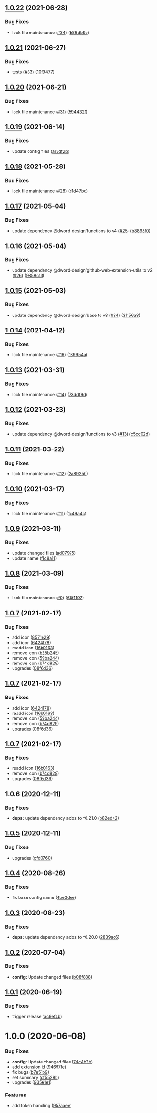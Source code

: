 ## [1.0.22](https://github.com/dword-design/github-latest-release/compare/v1.0.21...v1.0.22) (2021-06-28)


### Bug Fixes

* lock file maintenance ([#34](https://github.com/dword-design/github-latest-release/issues/34)) ([b86db9e](https://github.com/dword-design/github-latest-release/commit/b86db9e81b9a0a0cc4d08f54c0cd91396b502495))

## [1.0.21](https://github.com/dword-design/github-latest-release/compare/v1.0.20...v1.0.21) (2021-06-27)


### Bug Fixes

* tests ([#33](https://github.com/dword-design/github-latest-release/issues/33)) ([10f9477](https://github.com/dword-design/github-latest-release/commit/10f9477ef3b2050b311d6b0db92db4dd1cc86090))

## [1.0.20](https://github.com/dword-design/github-latest-release/compare/v1.0.19...v1.0.20) (2021-06-21)


### Bug Fixes

* lock file maintenance ([#31](https://github.com/dword-design/github-latest-release/issues/31)) ([5944321](https://github.com/dword-design/github-latest-release/commit/5944321a44cc43df781f6efaa9e2c9f56512f65c))

## [1.0.19](https://github.com/dword-design/github-latest-release/compare/v1.0.18...v1.0.19) (2021-06-14)


### Bug Fixes

* update config files ([a15df2b](https://github.com/dword-design/github-latest-release/commit/a15df2b33ff74ccb241e0966a5f7f91dc2f08182))

## [1.0.18](https://github.com/dword-design/github-latest-release/compare/v1.0.17...v1.0.18) (2021-05-28)


### Bug Fixes

* lock file maintenance ([#28](https://github.com/dword-design/github-latest-release/issues/28)) ([c1d47bd](https://github.com/dword-design/github-latest-release/commit/c1d47bd8634d2b3579bd275c2669cf4ad7e3d1b1))

## [1.0.17](https://github.com/dword-design/github-latest-release/compare/v1.0.16...v1.0.17) (2021-05-04)


### Bug Fixes

* update dependency @dword-design/functions to v4 ([#25](https://github.com/dword-design/github-latest-release/issues/25)) ([b8898f0](https://github.com/dword-design/github-latest-release/commit/b8898f02bcd183725655261943a49246516d8e4e))

## [1.0.16](https://github.com/dword-design/github-latest-release/compare/v1.0.15...v1.0.16) (2021-05-04)


### Bug Fixes

* update dependency @dword-design/github-web-extension-utils to v2 ([#26](https://github.com/dword-design/github-latest-release/issues/26)) ([9858c13](https://github.com/dword-design/github-latest-release/commit/9858c13c453100e8548d3d2d77d9b27fae756141))

## [1.0.15](https://github.com/dword-design/github-latest-release/compare/v1.0.14...v1.0.15) (2021-05-03)


### Bug Fixes

* update dependency @dword-design/base to v8 ([#24](https://github.com/dword-design/github-latest-release/issues/24)) ([31f56a8](https://github.com/dword-design/github-latest-release/commit/31f56a86424a91de5322b1eab0d5dc79d99db3de))

## [1.0.14](https://github.com/dword-design/github-latest-release/compare/v1.0.13...v1.0.14) (2021-04-12)


### Bug Fixes

* lock file maintenance ([#16](https://github.com/dword-design/github-latest-release/issues/16)) ([139954a](https://github.com/dword-design/github-latest-release/commit/139954a7bdad71383be592e0b83973d8e9d22030))

## [1.0.13](https://github.com/dword-design/github-latest-release/compare/v1.0.12...v1.0.13) (2021-03-31)


### Bug Fixes

* lock file maintenance ([#14](https://github.com/dword-design/github-latest-release/issues/14)) ([73ddf9d](https://github.com/dword-design/github-latest-release/commit/73ddf9dc95bd3c969fb83e311c8c90dc1595b96a))

## [1.0.12](https://github.com/dword-design/github-latest-release/compare/v1.0.11...v1.0.12) (2021-03-23)


### Bug Fixes

* update dependency @dword-design/functions to v3 ([#13](https://github.com/dword-design/github-latest-release/issues/13)) ([c5cc02d](https://github.com/dword-design/github-latest-release/commit/c5cc02df4758fe0e60e5707c2947f87ef17d1144))

## [1.0.11](https://github.com/dword-design/github-latest-release/compare/v1.0.10...v1.0.11) (2021-03-22)


### Bug Fixes

* lock file maintenance ([#12](https://github.com/dword-design/github-latest-release/issues/12)) ([2a89250](https://github.com/dword-design/github-latest-release/commit/2a89250bab061a7eebb60897a0838ef7cad793cc))

## [1.0.10](https://github.com/dword-design/github-latest-release/compare/v1.0.9...v1.0.10) (2021-03-17)


### Bug Fixes

* lock file maintenance ([#11](https://github.com/dword-design/github-latest-release/issues/11)) ([1c49a4c](https://github.com/dword-design/github-latest-release/commit/1c49a4c9550bfe0fab8a4f8bc773b79c8967d84b))

## [1.0.9](https://github.com/dword-design/github-latest-release/compare/v1.0.8...v1.0.9) (2021-03-11)


### Bug Fixes

* update changed files ([ad07975](https://github.com/dword-design/github-latest-release/commit/ad07975f2e3869a68d731036f6443a56e186823e))
* update name ([f1c8a11](https://github.com/dword-design/github-latest-release/commit/f1c8a110a80b9f0ad107ae0fa0787fef9681550e))

## [1.0.8](https://github.com/dword-design/github-latest-release/compare/v1.0.7...v1.0.8) (2021-03-09)


### Bug Fixes

* lock file maintenance ([#9](https://github.com/dword-design/github-latest-release/issues/9)) ([68f1197](https://github.com/dword-design/github-latest-release/commit/68f11973807b00a9ec707907ca84f92bb52acb8a))

## [1.0.7](https://github.com/dword-design/github-latest-release/compare/v1.0.6...v1.0.7) (2021-02-17)


### Bug Fixes

* add icon ([8571e29](https://github.com/dword-design/github-latest-release/commit/8571e29c0d40ac4482a79ef0c60540f96bee5fa5))
* add icon ([6424178](https://github.com/dword-design/github-latest-release/commit/6424178421c4e4bdf5196c5dbb036eddd5af38bc))
* readd icon ([16b0163](https://github.com/dword-design/github-latest-release/commit/16b01637b989b3937c2f45f3d19905bb1000f390))
* remove icon ([b25b245](https://github.com/dword-design/github-latest-release/commit/b25b245806d5f05b87de0eecd6eac247c8744884))
* remove icon ([59ba244](https://github.com/dword-design/github-latest-release/commit/59ba244e2a7758e156ca9ca62d8c437c164da724))
* remove icon ([b74d829](https://github.com/dword-design/github-latest-release/commit/b74d829e94a143f386137ddd69c59ca10f867cab))
* upgrades ([08f6d36](https://github.com/dword-design/github-latest-release/commit/08f6d36e7f2bbcb418a459fef63ff91ef8a223eb))

## [1.0.7](https://github.com/dword-design/github-latest-release/compare/v1.0.6...v1.0.7) (2021-02-17)


### Bug Fixes

* add icon ([6424178](https://github.com/dword-design/github-latest-release/commit/6424178421c4e4bdf5196c5dbb036eddd5af38bc))
* readd icon ([16b0163](https://github.com/dword-design/github-latest-release/commit/16b01637b989b3937c2f45f3d19905bb1000f390))
* remove icon ([59ba244](https://github.com/dword-design/github-latest-release/commit/59ba244e2a7758e156ca9ca62d8c437c164da724))
* remove icon ([b74d829](https://github.com/dword-design/github-latest-release/commit/b74d829e94a143f386137ddd69c59ca10f867cab))
* upgrades ([08f6d36](https://github.com/dword-design/github-latest-release/commit/08f6d36e7f2bbcb418a459fef63ff91ef8a223eb))

## [1.0.7](https://github.com/dword-design/github-latest-release/compare/v1.0.6...v1.0.7) (2021-02-17)


### Bug Fixes

* readd icon ([16b0163](https://github.com/dword-design/github-latest-release/commit/16b01637b989b3937c2f45f3d19905bb1000f390))
* remove icon ([b74d829](https://github.com/dword-design/github-latest-release/commit/b74d829e94a143f386137ddd69c59ca10f867cab))
* upgrades ([08f6d36](https://github.com/dword-design/github-latest-release/commit/08f6d36e7f2bbcb418a459fef63ff91ef8a223eb))

## [1.0.6](https://github.com/dword-design/github-latest-release/compare/v1.0.5...v1.0.6) (2020-12-11)


### Bug Fixes

* **deps:** update dependency axios to ^0.21.0 ([b82ed42](https://github.com/dword-design/github-latest-release/commit/b82ed423f2554092c8bef9b7eed3ed15ef25d583))

## [1.0.5](https://github.com/dword-design/github-latest-release/compare/v1.0.4...v1.0.5) (2020-12-11)


### Bug Fixes

* upgrades ([cfd0760](https://github.com/dword-design/github-latest-release/commit/cfd0760541922e0ca1a68f814782c6fb57803962))

## [1.0.4](https://github.com/dword-design/github-latest-release/compare/v1.0.3...v1.0.4) (2020-08-26)


### Bug Fixes

* fix base config name ([4be3dee](https://github.com/dword-design/github-latest-release/commit/4be3deeecf2a61236b41831023d6e3995dddd1de))

## [1.0.3](https://github.com/dword-design/github-latest-release/compare/v1.0.2...v1.0.3) (2020-08-23)


### Bug Fixes

* **deps:** update dependency axios to ^0.20.0 ([2839ac6](https://github.com/dword-design/github-latest-release/commit/2839ac651af379833ff8d12fde97adcab391ac34))

## [1.0.2](https://github.com/dword-design/github-latest-release/compare/v1.0.1...v1.0.2) (2020-07-04)


### Bug Fixes

* **config:** Update changed files ([b08f888](https://github.com/dword-design/github-latest-release/commit/b08f8885b078d3a45e1138ec8379ef7048e80428))

## [1.0.1](https://github.com/dword-design/github-latest-release/compare/v1.0.0...v1.0.1) (2020-06-19)


### Bug Fixes

* trigger release ([ac9ef4b](https://github.com/dword-design/github-latest-release/commit/ac9ef4b3f2fea5bac382b110e6a81358239a38a6))

# 1.0.0 (2020-06-08)


### Bug Fixes

* **config:** Update changed files ([74c4b3b](https://github.com/dword-design/github-latest-release/commit/74c4b3b983342a8cbc74dad384a4c8e2a2a9c793))
* add extension id ([94697fe](https://github.com/dword-design/github-latest-release/commit/94697fe5ebb7b57279b12823e1ce545cf07fdffd))
* fix bugs ([b7e51b9](https://github.com/dword-design/github-latest-release/commit/b7e51b9da981273b96b5d2ae3ca383866805421b))
* set summary ([df5528b](https://github.com/dword-design/github-latest-release/commit/df5528b7b6c97de04f96d3a061f25dd0e58d98a4))
* upgrades ([93561e1](https://github.com/dword-design/github-latest-release/commit/93561e142f5218162301608b960872d021449536))


### Features

* add token handling ([957aaee](https://github.com/dword-design/github-latest-release/commit/957aaeeaf8d414728d1c8ee0257f5bbe807ceb6e))
